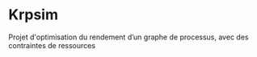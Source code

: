 # Krpsim
Projet d'optimisation du rendement d’un graphe de processus, avec des contraintes de ressources
